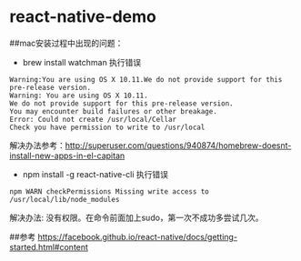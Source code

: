# react-native-demo
##mac安装过程中出现的问题：
+ brew install watchman 执行错误 
<pre><code>Warning:You are using OS X 10.11.We do not provide support for this pre-release version.
Warning: You are using OS X 10.11.
We do not provide support for this pre-release version.
You may encounter build failures or other breakage.
Error: Could not create /usr/local/Cellar
Check you have permission to write to /usr/local</code></pre>
解决办法参考：http://superuser.com/questions/940874/homebrew-doesnt-install-new-apps-in-el-capitan

+ npm install -g react-native-cli 执行错误
<pre><code>npm WARN checkPermissions Missing write access to /usr/local/lib/node_modules</code></pre>
解决办法: 没有权限。在命令前面加上sudo，第一次不成功多尝试几次。

##参考
https://facebook.github.io/react-native/docs/getting-started.html#content
